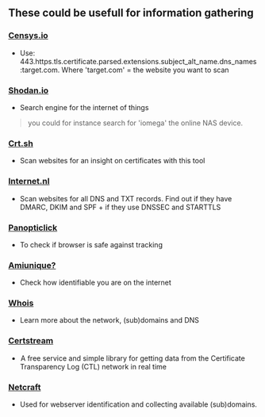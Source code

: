 ## These could be usefull for information gathering 

### [Censys.io](https://censys.io/)
- Use: 443.https.tls.certificate.parsed.extensions.subject_alt_name.dns_names:target.com. Where 'target.com' = the website you want to scan

### [Shodan.io](https://shodan.io)
- Search engine for the internet of things 
> you could for instance search for 'iomega' the online NAS device. 

### [Crt.sh](https://crt.sh/)
- Scan websites for an insight on certificates with this tool 

### [Internet.nl](https://internet.nl)
- Scan websites for all DNS and TXT records. Find out if they have DMARC, DKIM and SPF + if they use DNSSEC and STARTTLS


### [Panopticlick](https://panopticlick.eff.org/)
- To check if browser is safe against tracking

### [Amiunique?](https://amiunique.org/)
- Check how identifiable you are on the internet 

### [Whois](https://whois.domaintools.com/)
- Learn more about the network, (sub)domains and DNS

### [Certstream](https://certstream.calidog.io/)
-  A free service and simple library for getting data from the Certificate Transparency Log (CTL) network in real time

### [Netcraft](https://www.netcraft.com/)
- Used for webserver identification and collecting available (sub)domains. 
